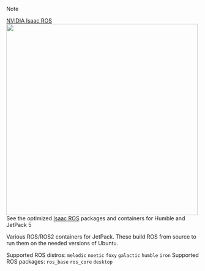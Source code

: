 > [!NOTE]  
> <a href="https://github.com/NVIDIA-ISAAC-ROS">NVIDIA Isaac ROS</a>
> <a href="https://github.com/NVIDIA-ISAAC-ROS"><img src="https://media.githubusercontent.com/media/NVIDIA-ISAAC-ROS/.github/main/resources/isaac_ros_docs/isaac_ros_header_roscon_2023.png/" width="500px"></a>
> See the optimized [Isaac ROS](https://github.com/NVIDIA-ISAAC-ROS) packages and containers for Humble and JetPack 5

Various ROS/ROS2 containers for JetPack.  These build ROS from source to run them on the needed versions of Ubuntu.

Supported ROS distros: `melodic` `noetic` `foxy` `galactic` `humble` `iron`
Supported ROS packages: `ros_base` `ros_core` `desktop`
